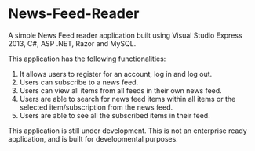 News-Feed-Reader
================
A simple News Feed reader application built using Visual Studio Express 2013, C#, ASP .NET, Razor and MySQL.


This application has the following functionalities:
1. It allows users to register for an account, log in and log out. <br>
2. Users can subscribe to a news feed. <br>
3. Users can view all items from all feeds in their own news feed. <br>
4. Users are able to search for news feed items within all items or the selected item/subscription from the news feed. <br>
5. Users are able to see all the subscribed items in their feed. <br>

This application is still under development. This is not an enterprise ready application, and is built for developmental purposes. 


